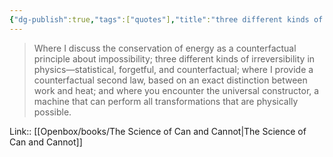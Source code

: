 ```yaml
---
{"dg-publish":true,"tags":["quotes"],"title":"three different kinds of irreversibility in physics","date":"2021-09-27T12:46:00+03:00","modified_at":"2024-01-15T13:03:18+03:00","aliases":"three different kinds of irreversibility in physics","dg-path":"/quotes/202109271246.md","permalink":"/quotes/202109271246/","dgPassFrontmatter":true}
---
```



> Where I discuss the conservation of energy as a counterfactual principle about impossibility; three different kinds of irreversibility in physics—statistical, forgetful, and counterfactual; where I provide a counterfactual second law, based on an exact distinction between work and heat; and where you encounter the universal constructor, a machine that can perform all transformations that are physically possible.

Link:: [[Openbox/books/The Science of Can and Cannot|The Science of Can and Cannot]]
